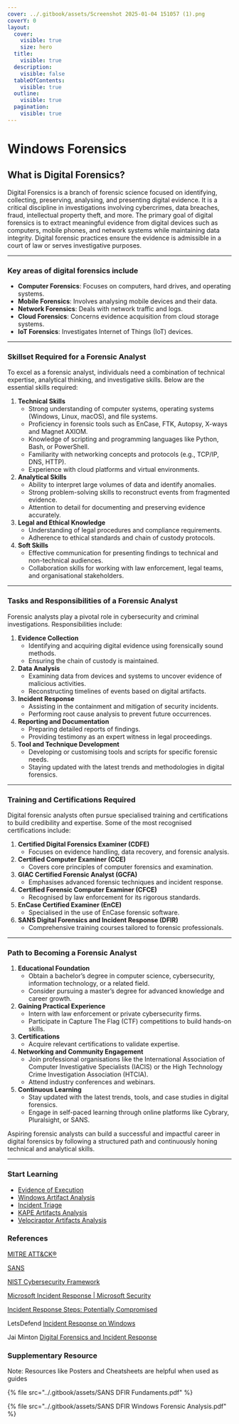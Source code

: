 ```yaml
---
cover: ../.gitbook/assets/Screenshot 2025-01-04 151057 (1).png
coverY: 0
layout:
  cover:
    visible: true
    size: hero
  title:
    visible: true
  description:
    visible: false
  tableOfContents:
    visible: true
  outline:
    visible: true
  pagination:
    visible: true
---
```


# Windows Forensics

## **What is Digital Forensics?**

Digital Forensics is a branch of forensic science focused on identifying, collecting, preserving, analysing, and presenting digital evidence. It is a critical discipline in investigations involving cybercrimes, data breaches, fraud, intellectual property theft, and more. The primary goal of digital forensics is to extract meaningful evidence from digital devices such as computers, mobile phones, and network systems while maintaining data integrity. Digital forensic practices ensure the evidence is admissible in a court of law or serves investigative purposes.

***

### Key areas of digital forensics include

* **Computer Forensics**: Focuses on computers, hard drives, and operating systems.
* **Mobile Forensics**: Involves analysing mobile devices and their data.
* **Network Forensics**: Deals with network traffic and logs.
* **Cloud Forensics**: Concerns evidence acquisition from cloud storage systems.
* **IoT Forensics**: Investigates Internet of Things (IoT) devices.

***

### **Skillset Required for a Forensic Analyst**

To excel as a forensic analyst, individuals need a combination of technical expertise, analytical thinking, and investigative skills. Below are the essential skills required:

1. **Technical Skills**
   * Strong understanding of computer systems, operating systems (Windows, Linux, macOS), and file systems.
   * Proficiency in forensic tools such as EnCase, FTK, Autopsy, X-ways and Magnet AXIOM.
   * Knowledge of scripting and programming languages like Python, Bash, or PowerShell.
   * Familiarity with networking concepts and protocols (e.g., TCP/IP, DNS, HTTP).
   * Experience with cloud platforms and virtual environments.
2. **Analytical Skills**
   * Ability to interpret large volumes of data and identify anomalies.
   * Strong problem-solving skills to reconstruct events from fragmented evidence.
   * Attention to detail for documenting and preserving evidence accurately.
3. **Legal and Ethical Knowledge**
   * Understanding of legal procedures and compliance requirements.
   * Adherence to ethical standards and chain of custody protocols.
4. **Soft Skills**
   * Effective communication for presenting findings to technical and non-technical audiences.
   * Collaboration skills for working with law enforcement, legal teams, and organisational stakeholders.

***

### **Tasks and Responsibilities of a Forensic Analyst**

Forensic analysts play a pivotal role in cybersecurity and criminal investigations. Responsibilities include:

1. **Evidence Collection**
   * Identifying and acquiring digital evidence using forensically sound methods.
   * Ensuring the chain of custody is maintained.
2. **Data Analysis**
   * Examining data from devices and systems to uncover evidence of malicious activities.
   * Reconstructing timelines of events based on digital artifacts.
3. **Incident Response**
   * Assisting in the containment and mitigation of security incidents.
   * Performing root cause analysis to prevent future occurrences.
4. **Reporting and Documentation**
   * Preparing detailed reports of findings.
   * Providing testimony as an expert witness in legal proceedings.
5. **Tool and Technique Development**
   * Developing or customising tools and scripts for specific forensic needs.
   * Staying updated with the latest trends and methodologies in digital forensics.

***

### **Training and Certifications Required**

Digital forensic analysts often pursue specialised training and certifications to build credibility and expertise. Some of the most recognised certifications include:

1. **Certified Digital Forensics Examiner (CDFE)**
   * Focuses on evidence handling, data recovery, and forensic analysis.
2. **Certified Computer Examiner (CCE)**
   * Covers core principles of computer forensics and examination.
3. **GIAC Certified Forensic Analyst (GCFA)**
   * Emphasises advanced forensic techniques and incident response.
4. **Certified Forensic Computer Examiner (CFCE)**
   * Recognised by law enforcement for its rigorous standards.
5. **EnCase Certified Examiner (EnCE)**
   * Specialised in the use of EnCase forensic software.
6. **SANS Digital Forensics and Incident Response (DFIR)**
   * Comprehensive training courses tailored to forensic professionals.

***

### **Path to Becoming a Forensic Analyst**

1. **Educational Foundation**
   * Obtain a bachelor’s degree in computer science, cybersecurity, information technology, or a related field.
   * Consider pursuing a master’s degree for advanced knowledge and career growth.
2. **Gaining Practical Experience**
   * Intern with law enforcement or private cybersecurity firms.
   * Participate in Capture The Flag (CTF) competitions to build hands-on skills.
3. **Certifications**
   * Acquire relevant certifications to validate expertise.
4. **Networking and Community Engagement**
   * Join professional organisations like the International Association of Computer Investigative Specialists (IACIS) or the High Technology Crime Investigation Association (HTCIA).
   * Attend industry conferences and webinars.
5. **Continuous Learning**
   * Stay updated with the latest trends, tools, and case studies in digital forensics.
   * Engage in self-paced learning through online platforms like Cybrary, Pluralsight, or SANS.

Aspiring forensic analysts can build a successful and impactful career in digital forensics by following a structured path and continuously honing technical and analytical skills.

***

### Start Learning

* [Evidence of Execution](evidence-of-execution.md)
* [Windows Artifact Analysis](window-artifact-analysis/)
* [Incident Triage](../incident-response/incident-triage/)
* [KAPE Artifacts Analysis](../incident-response/kape-artifacts-analysis.md)
* [Velociraptor Artifacts Analysis](../incident-response/velociraptor-artifacts-analysis.md)

### References&#x20;

[MITRE ATT\&CK®](https://attack.mitre.org/)

[SANS](https://www.sans.org/posters/)

[NIST Cybersecurity Framework](https://www.nist.gov/cyberframework)

[Microsoft Incident Response | Microsoft Security](https://www.microsoft.com/en-us/security/business/microsoft-incident-response)

[Incident Response Steps: Potentially Compromised](https://itsupport.umd.edu/itsupport/?id=kb_article_view\&sysparm_article=KB0013906)

LetsDefend [Incident Response on Windows](https://app.letsdefend.io/training/lessons/incident-response-windows)

Jai Minton [Digital Forensics and Incident Response](https://www.jaiminton.com/cheatsheet/DFIR/)

### Supplementary Resource

Note: Resources like Posters and Cheatsheets are helpful when used as guides

{% file src="../.gitbook/assets/SANS DFIR Fundaments.pdf" %}

{% file src="../.gitbook/assets/SANS DFIR Windows Forensic Analysis.pdf" %}
